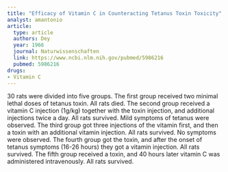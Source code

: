 ```yaml
---
title: "Efficacy of Vitamin C in Counteracting Tetanus Toxin Toxicity"
analyst: amantonio
article:
  type: article
  authors: Dey
  year: 1966
  journal: Naturwissenschaften
  link: https://www.ncbi.nlm.nih.gov/pubmed/5986216
  pubmed: 5986216
drugs:
- Vitamin C
---
```


30 rats were divided into five groups.
The first group received two minimal lethal doses of tetanus toxin. All rats died.
The second group received a vitamin C injection (1g/kg) together with the toxin injection, and additional injections twice a day. All rats survived. Mild symptoms of tetanus were observed.
The third group got three injections of the vitamin first, and then a toxin with an additional vitamin injection. All rats survived. No symptoms were observed.
The fourth group got the toxin, and after the onset of tetanus symptoms (16-26 hours) they got a vitamin injection. All rats survived.
The fifth group received a toxin, and 40 hours later vitamin C was administered intravenously. All rats survived.
